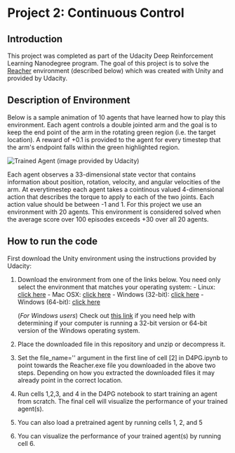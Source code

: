 [//]: # (Image References)

[image1]: https://user-images.githubusercontent.com/10624937/43851024-320ba930-9aff-11e8-8493-ee547c6af349.gif "Trained Agent"
[image2]: https://user-images.githubusercontent.com/10624937/43851646-d899bf20-9b00-11e8-858c-29b5c2c94ccc.png "Crawler"


# Project 2: Continuous Control

## Introduction

This project was completed as part of the Udacity Deep Reinforcement Learning Nanodegree program. The goal of this project is to solve the [Reacher](https://github.com/Unity-Technologies/ml-agents/blob/master/docs/Learning-Environment-Examples.md#reacher) environment (described below) which was created with Unity and provided by Udacity. 

## Description of Environment
Below is a sample animation of 10 agents that have learned how to play this environment. Each agent controls a double jointed arm and the goal is to keep the end point of the arm in the rotating green region (i.e. the target location). A reward of +0.1 is provided to the agent for every timestep that the arm's endpoint falls within the green highlighted region. 

![Trained Agent (image provided by Udacity)][image1]


Each agent observes a 33-dimensional state vector that contains information about position, rotation, velocity, and angular velocities of the arm. At everytimestep each agent takes a cointinous valued 4-dimensional action that describes the torque to apply to each of the two joints. Each action value should be between -1 and 1. For this project we use an environment with 20 agents. This environment is considered solved when the average score over 100 episodes exceeds +30 over all 20 agents. 


## How to run the code
First download the Unity environment using the instructions provided by Udacity:
1. Download the environment from one of the links below.  You need only select the environment that matches your operating system:
        - Linux: [click here](https://s3-us-west-1.amazonaws.com/udacity-drlnd/P2/Reacher/Reacher_Linux.zip)
        - Mac OSX: [click here](https://s3-us-west-1.amazonaws.com/udacity-drlnd/P2/Reacher/Reacher.app.zip)
        - Windows (32-bit): [click here](https://s3-us-west-1.amazonaws.com/udacity-drlnd/P2/Reacher/Reacher_Windows_x86.zip)
        - Windows (64-bit): [click here](https://s3-us-west-1.amazonaws.com/udacity-drlnd/P2/Reacher/Reacher_Windows_x86_64.zip)
    
    (_For Windows users_) Check out [this link](https://support.microsoft.com/en-us/help/827218/how-to-determine-whether-a-computer-is-running-a-32-bit-version-or-64) if you need help with determining if your computer is running a 32-bit version or 64-bit version of the Windows operating system.
2. Place the downloaded file in this repository and unzip or decompress it. 
3. Set the file_name='' argument in the first line of cell [2] in D4PG.ipynb to point towards the Reacher.exe file you downloaded in the above two steps. Depending on how you extracted the downloaded files it may already point in the correct location. 
4. Run cells 1,2,3, and 4 in the D4PG notebook to start training an agent from scratch. The final cell will visualize the performance of your trained agent(s).
5. You can also load a pretrained agent by running cells 1, 2, and 5
6. You can visualize the performance of your trained agent(s) by running cell 6.